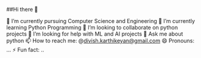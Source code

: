 ##Hi there 👋

🔭 I’m currently pursuing Computer Science and Engineering
🌱 I’m currently learning Python Programming
👯 I’m looking to collaborate on python projects
🤔 I’m looking for help with ML and AI projects
💬 Ask me about python
📫 How to reach me: @divish.karthikeyan@gmail.com
😄 Pronouns: ...
⚡ Fun fact: ..
